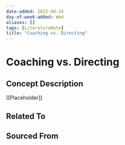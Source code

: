 ```yaml
---
date-added: 2022-08-24
day-of-week-added: Wed
aliases: []
tags: [LiteratureNote]
title: "Coaching vs. Directing"
---
```


# Coaching vs. Directing

## Concept Description
[[Placeholder]]


## Related To


## Sourced From


